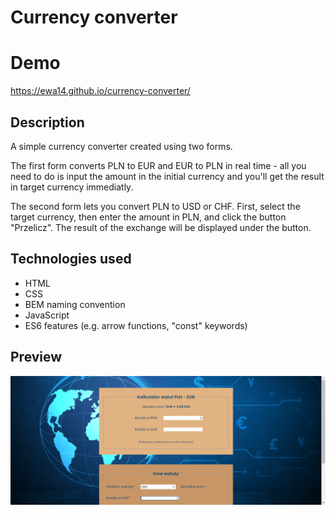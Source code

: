 # Currency converter
# Demo
https://ewa14.github.io/currency-converter/
## Description
A simple currency converter created using two forms. 

The first form converts PLN to EUR and EUR to PLN in real time - all you need to do is input the amount in the initial currency and you'll get the result in target currency immediatly.

The second form lets you convert PLN to USD or CHF. First, select the target currency, then enter the amount in PLN,  and click the button "Przelicz". The result of the exchange will be displayed under the button.
## Technologies used
- HTML
- CSS
- BEM naming convention
- JavaScript
- ES6 features (e.g. arrow functions, "const" keywords)
## Preview
![Currency converter preview](images/currency-converter-preview.gif)